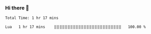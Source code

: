 ### Hi there 👋

<!--
**Caplay/Caplay** is a ✨ _special_ ✨ repository because its `README.md` (this file) appears on your GitHub profile.

Here are some ideas to get you started:

<!--START_SECTION:waka-->

```txt
Total Time: 1 hr 17 mins

Lua   1 hr 17 mins    ⣿⣿⣿⣿⣿⣿⣿⣿⣿⣿⣿⣿⣿⣿⣿⣿⣿⣿⣿⣿⣿⣿⣿⣿⣿   100.00 %
```

<!--END_SECTION:waka-->
